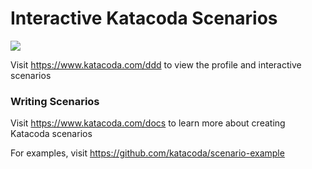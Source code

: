 # Interactive Katacoda Scenarios

[![](http://shields.katacoda.com/katacoda/ddd/count.svg)](https://www.katacoda.com/ddd "Get your profile on Katacoda.com")

Visit https://www.katacoda.com/ddd to view the profile and interactive scenarios

### Writing Scenarios
Visit https://www.katacoda.com/docs to learn more about creating Katacoda scenarios

For examples, visit https://github.com/katacoda/scenario-example
